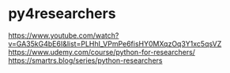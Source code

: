 # py4researchers
https://www.youtube.com/watch?v=GA35kG4bE6I&list=PLHhI_VPmPe6fisHY0MXqzOq3Y1xc5qsVZ
https://www.udemy.com/course/python-for-researchers/
https://smartrs.blog/series/python-researchers
